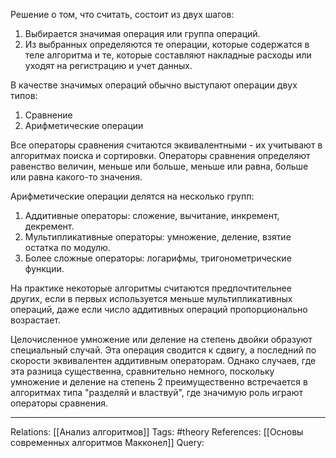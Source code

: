 Решение о том, что считать, состоит из двух шагов:
1. Выбирается значимая операция или группа операций.
2. Из выбранных определяются те операции, которые содержатся в теле алгоритма и те, которые составляют накладные расходы или уходят на регистрацию и учет данных. 

В качестве значимых операций обычно выступают операции двух типов:
1. Сравнение
2. Арифметические операции

Все операторы сравнения считаются эквивалентными - их учитывают в алгоритмах поиска и сортировки. Операторы сравнения определяют равенство величин, меньше или больше, меньше или равна, больше или равна какого-то значения. 

Арифметические операции делятся на несколько групп:
1. Аддитивные операторы: сложение, вычитание, инкремент, декремент. 
2. Мультипликативные операторы: умножение, деление, взятие остатка по модулю. 
3. Более сложные операторы: логарифмы, тригонометрические функции. 

На практике некоторые алгоритмы считаются предпочтительнее других, если в первых используется меньше мультипликативных операций, даже если число аддитивных операций пропорционально возрастает. 

Целочисленное умножение или деление на степень двойки образуют специальный случай. Эта операция сводится к сдвигу, а последний по скорости эквивалентен аддитивным операторам. Однако случаев, где эта разница существенна, сравнительно немного, поскольку умножение и деление на степень 2 преимущественно встречается в алгоритмах типа "разделяй и властвуй", где значимую роль играют операторы сравнения. 

___
Relations: [[Анализ алгоритмов]] 
Tags: #theory 
References: [[Основы современных алгоритмов Макконел]] 
Query: 